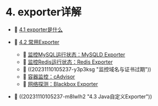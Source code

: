 # 4. exporter详解

- 📄 [4.1 exporter是什么](4.%20exporter详解/4.1%20exporter是什么.md)
- 📑 [4.2 常用Exporter](4.%20exporter详解/4.2%20常用%20exporter.md)

  - 📄 [监控MySQL运行状态：MySQLD Exporter](4.%20exporter详解/4.2%20常用%20exporter/mysql_exporter.md)
  - 📄 [监控Redis运行状态：Redis Exporter](4.%20exporter详解/4.2%20常用%20exporter/redis_exporter.md)
  - 📄 ((20231110105237-y3p3ksg "监控域名与证书过期"))
  - 📄 [容器监控：cAdvisor](4.%20exporter详解/4.2%20常用%20exporter/cAdvisor_exporter.md)
  - 📄 [网络探测：Blackbox Exporter](4.%20exporter详解/4.2%20常用%20exporter/blackbox_exporter.md)
- 📄 ((20231110105237-m8lwlh2 "4.3 Java自定义Exporter"))

‍

‍
